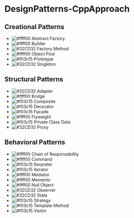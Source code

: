 # DesignPatterns-CppApproach

## Creational Patterns

- ![#ffff00](https://placehold.it/15/ffff00/000000?text=+) Abstract Factory
- ![#ffff00](https://placehold.it/15/ffff00/000000?text=+) Builder
- ![#32CD32](https://placehold.it/15/32CD32/000000?text=+) Factory Method
- ![#ffff00](https://placehold.it/15/ffff00/000000?text=+) Object Pool
- ![#f03c15](https://placehold.it/15/f03c15/000000?text=+) Prototype
- ![#32CD32](https://placehold.it/15/32CD32/000000?text=+) Singleton

## Structural Patterns

- ![#32CD32](https://placehold.it/15/32CD32/000000?text=+) Adapter
- ![#ffff00](https://placehold.it/15/ffff00/000000?text=+) Bridge
- ![#f03c15](https://placehold.it/15/f03c15/000000?text=+) Composite
- ![#f03c15](https://placehold.it/15/f03c15/000000?text=+) Decorator
- ![#f03c15](https://placehold.it/15/f03c15/000000?text=+) Facade
- ![#ffff00](https://placehold.it/15/ffff00/000000?text=+) Flyweight
- ![#f03c15](https://placehold.it/15/f03c15/000000?text=+) Private Class Data
- ![#32CD32](https://placehold.it/15/32CD32/000000?text=+) Proxy

## Behavioral Patterns

- ![#ffff00](https://placehold.it/15/ffff00/000000?text=+) Chain of Responsability
- ![#ffff00](https://placehold.it/15/ffff00/000000?text=+) Command
- ![#f03c15](https://placehold.it/15/f03c15/000000?text=+) Iterpreter
- ![#f03c15](https://placehold.it/15/f03c15/000000?text=+) Iterator
- ![#ffff00](https://placehold.it/15/ffff00/000000?text=+) Mediator
- ![#ffff00](https://placehold.it/15/ffff00/000000?text=+) Memento
- ![#ffff00](https://placehold.it/15/ffff00/000000?text=+) Null Object
- ![#32CD32](https://placehold.it/15/32CD32/000000?text=+) Observer
- ![#32CD32](https://placehold.it/15/32CD32/000000?text=+) State
- ![#f03c15](https://placehold.it/15/f03c15/000000?text=+) Strategy
- ![#f03c15](https://placehold.it/15/f03c15/000000?text=+) Template Method
- ![#f03c15](https://placehold.it/15/f03c15/000000?text=+) Visitor
